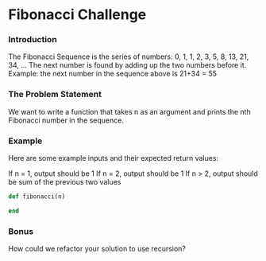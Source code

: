 # Fibonacci Challenge

### Introduction
The Fibonacci Sequence is the series of numbers:
0, 1, 1, 2, 3, 5, 8, 13, 21, 34, ...
The next number is found by adding up the two numbers before it.
Example: the next number in the sequence above is 21+34 = 55

### The Problem Statement
We want to write a function that takes n as an argument and prints the nth Fibonacci number in the sequence.

### Example
Here are some example inputs and their expected return values:

If n = 1, output should be 1
If n = 2, output should be 1
If n > 2, output should be sum of the previous two values

```ruby
def fibonacci(n)

end
```

### Bonus
How could we refactor your solution to use recursion?

